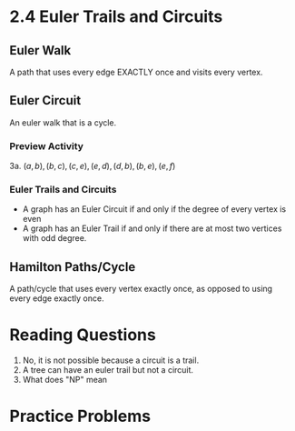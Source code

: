 # 2.4 Euler Trails and Circuits

## Euler Walk

A path that uses every edge EXACTLY once and visits every vertex.

## Euler Circuit

An euler walk that is a cycle.

### Preview Activity

3a. $(a,b), (b,c), (c,e),(e,d),(d,b),(b,e),(e,f)$

### Euler Trails and Circuits

* A graph has an Euler Circuit if and only if the degree of every vertex is even
* A graph has an Euler Trail if and only if there are at most two vertices with odd degree.

## Hamilton Paths/Cycle

A path/cycle that uses every vertex exactly once, as opposed to using every edge exactly once.

# Reading Questions

1. No, it is not possible because a circuit is a trail.
2. A tree can have an euler trail but not a circuit.
3. What does "NP" mean

# Practice Problems

